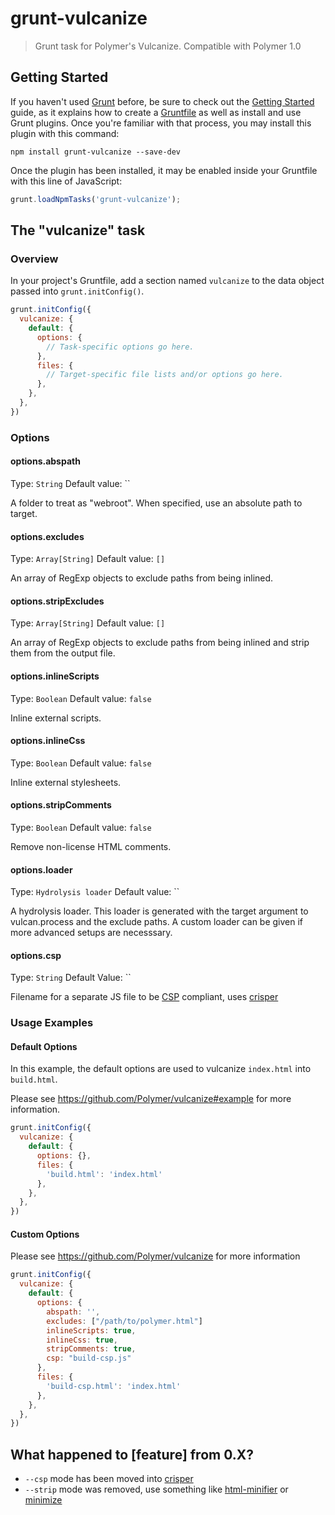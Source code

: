 # grunt-vulcanize

> Grunt task for Polymer's Vulcanize. Compatible with Polymer 1.0

## Getting Started

If you haven't used [Grunt](http://gruntjs.com/) before, be sure to check out the [Getting Started](http://gruntjs.com/getting-started) guide, as it explains how to create a [Gruntfile](http://gruntjs.com/sample-gruntfile) as well as install and use Grunt plugins. Once you're familiar with that process, you may install this plugin with this command:

```shell
npm install grunt-vulcanize --save-dev
```

Once the plugin has been installed, it may be enabled inside your Gruntfile with this line of JavaScript:

```js
grunt.loadNpmTasks('grunt-vulcanize');
```

## The "vulcanize" task

### Overview
In your project's Gruntfile, add a section named `vulcanize` to the data object passed into `grunt.initConfig()`.

```js
grunt.initConfig({
  vulcanize: {
    default: {
      options: {
        // Task-specific options go here.
      },
      files: {
        // Target-specific file lists and/or options go here.
      },
    },
  },
})
```

### Options

#### options.abspath
Type: `String`
Default value: ``

A folder to treat as "webroot". When specified, use an absolute path to target.

#### options.excludes
Type: `Array[String]`
Default value: `[]`

An array of RegExp objects to exclude paths from being inlined.

#### options.stripExcludes
Type: `Array[String]`
Default value: `[]`

An array of RegExp objects to exclude paths from being inlined and strip them
from the output file.

#### options.inlineScripts
Type: `Boolean`
Default value: `false`

Inline external scripts.

#### options.inlineCss
Type: `Boolean`
Default value: `false`

Inline external stylesheets.

#### options.stripComments
Type: `Boolean`
Default value: `false`

Remove non-license HTML comments.

#### options.loader
Type: `Hydrolysis loader`
Default value: ``

A hydrolysis loader. This loader is generated with the target argument to vulcan.process and the exclude paths. A custom loader can be given if more advanced setups are necesssary.

#### options.csp
Type: `String`
Default Value: ``

Filename for a separate JS file to be [CSP](https://developer.mozilla.org/en-US/docs/Web/Security/CSP) compliant, uses [crisper](https://github.com/PolymerLabs/crisper)

### Usage Examples

#### Default Options
In this example, the default options are used to vulcanize `index.html` into `build.html`.

Please see https://github.com/Polymer/vulcanize#example for more information.

```js
grunt.initConfig({
  vulcanize: {
    default: {
      options: {},
      files: {
        'build.html': 'index.html'
      },
    },
  },
})
```

#### Custom Options
Please see https://github.com/Polymer/vulcanize for more information

```js
grunt.initConfig({
  vulcanize: {
    default: {
      options: {
        abspath: '',
        excludes: ["/path/to/polymer.html"]
        inlineScripts: true,
        inlineCss: true,
        stripComments: true,
        csp: "build-csp.js"
      },
      files: {
        'build-csp.html': 'index.html'
      },
    },
  },
})
```

## What happened to [feature] from 0.X?
- `--csp` mode has been moved into [crisper](https://github.com/PolymerLabs/crisper)
- `--strip` mode was removed, use something like [html-minifier](https://github.com/kangax/html-minifier) or [minimize](https://github.com/Moveo/minimize)
